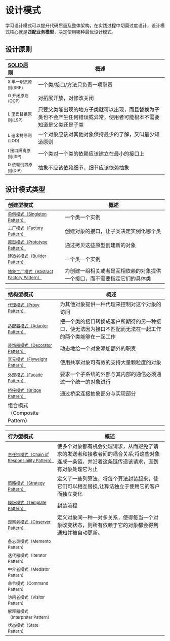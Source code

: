 # 设计模式

学习设计模式可以提升代码质量及整体架构，在实践过程中切莫过度设计，设计模式核心就是**匹配业务模型**，决定使用哪种最优设计模式。

## 设计原则

|[SOLID原则](/theory/设计原则.md)|概述|
|:---|---|
|<font size=2>S 单一职责原则(SRP)</font>|一个类/接口/方法只负责一项职责|
|<font size=2>O 开闭原则(OCP)</font>|对拓展开放，对修改关闭|
|<font size=2>L 里氏替换原则(LSP)</font>|只要父类能出现的地方子类就可以出现，而且替换为子类也不会产生任何错误或异常，使用者可能根本不需要知道是父类还是子类|
|<font size=2>L 迪米特原则(LOD)</font>|一个对象应该对其他对象保持最少的了解，又叫最少知道原则|
|<font size=2>I 接口隔离原则(ISP)</font>|一个类对一个类的依赖应该建立在最小的接口上|
|<font size=2>D 依赖倒置原则(DIP)</font>|抽象不应该依赖细节，细节应该依赖抽象|

## 设计模式类型

|创建型模式|概述|
|:---|---|
|[<font size=2>单例模式（Singleton Pattern）</font>](./theory/创建型/单例模式.md)|一个类一个实例|
|[<font size=2>工厂模式（Factory Pattern）</font>](./theory/创建型/工厂方法.md)|创建对象的接口，让子类决定实例化哪个类|
|[<font size=2>原型模式（Prototype Pattern）</font>](./theory/创建型/原型模式.md)|通过拷贝这些原型创建新的对象|
|[<font size=2>建造者模式（Builder Pattern）</font>](./theory/创建型/建造者模式.md)|一个类一个实例|
|[<font size=2>抽象工厂模式（Abstract Factory Pattern）</font>](./theory/创建型/抽象工厂.md)|为创建一组相关或者是互相依赖的对象提供一个接口，而不需要指定它们的具体类|

|结构型模式|概述|
|:---|---|
|[<font size=2>代理模式（Proxy Pattern）</font>](./theory/结构型/代理模式.md)|为其他对象提供一种代理来控制对这个对象的访问|
|[<font size=2>适配器模式（Adapter Pattern）</font>](./theory/结构型/适配器模式.md)|把一个类的接口转换成客户所期待的另一种接口，使无法因为接口不匹配而无法在一起工作的两个类能够在一起工作|
|[<font size=2>装饰器模式（Decorator Pattern）</font>](theory/结构型/装饰模式.md)|动态地给一个对象添加额外的职责|
|[<font size=2>享元模式（Flyweight Pattern）</font>](./theory/结构型/享元模式.md)|使用共享对象可有效的支持大量颗粒度的对象|
|[<font size=2>外观模式（Facade Pattern）</font>](./theory/结构型/外观模式.md)|要求一个子系统的外部与其内部的通信必须通过一个统一的对象进行|
| [<font size=2>桥接模式（Bridge Pattern）</font>](./theory/结构型/桥接模式.md)    | 通过桥梁连接抽象部分与实现部分                                     |
|组合模式（Composite Pattern）||

|行为型模式|概述|
|:---|---|
|[<font size=2>责任链模式（Chain of Responsibility Pattern）</font>](./theory/行为型/责任链模式.md)|使多个对象都有机会处理请求，从而避免了请求的发送者和接收者间的耦合关系;将这些对象连成一条链，并沿着这条链传递该请求，直到有对象处理它为止|
|[<font size=2>策略模式（Strategy Pattern）</font>](./theory/行为型/策略模式.md)|定义了一些列算法，将每个算法封装起来，使它们可以相互替换,让算法独立于使用它的客户而独立变化|
|[<font size=2>模板模式（Template Pattern）</font>](./theory/行为型/模板方法.md)|封装流程|
|[<font size=2>观察者模式（Observer Pattern）</font>](./theory/行为型/观察者模式.md)|定义对象间一种一对多关系，使得每当一个对象改变状态，则所有依赖于它的对象都会得到通知并被自动更新。|
|<font size=2>备忘录模式（Memento Pattern）</font>||
|<font size=2>迭代器模式（Iterator Pattern）</font>||
|<font size=2>中介者模式（Mediator Pattern）</font>||
|<font size=2>命令模式（Command Pattern）</font>||
|<font size=2>访问者模式（Visitor Pattern）</font>||
|<font size=2>解释器模式（Interpreter Pattern）</font>||
|<font size=2>状态模式（State Pattern）</font>||